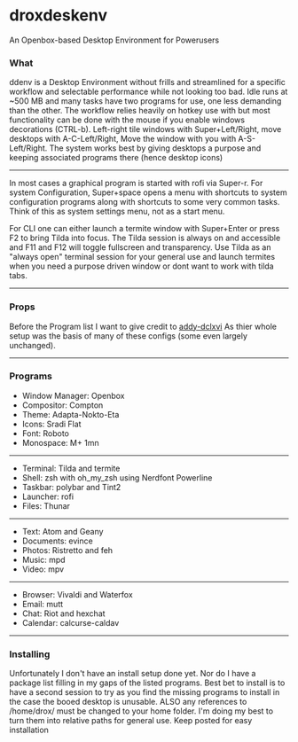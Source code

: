 # droxdeskenv
An Openbox-based Desktop Environment for Powerusers

### What
ddenv is a Desktop Environment without frills and streamlined for a specific workflow and selectable performance while not looking too bad. Idle runs at ~500 MB and many tasks have two programs for use, one less demanding than the other. The workflow relies heavily on hotkey use with but most functionality can be done with the mouse if you enable windows decorations (CTRL-b). Left-right tile windows with Super+Left/Right, move desktops with A-C-Left/Right, Move the window with you with A-S-Left/Right. The system works best by giving desktops a purpose and keeping associated programs there (hence desktop icons)

---

In most cases a graphical program is started with rofi via Super-r. For system Configuration, Super+space opens a menu with shortcuts to system configuration programs along with shortcuts to some very common tasks. Think of this as system settings menu, not as a start menu.

For CLI one can either launch a termite window with Super+Enter or press F2 to bring Tilda into focus. The Tilda session is always on and accessible and F11 and F12 will toggle fullscreen and transparency. Use Tilda as an "always open" terminal session for your general use and launch termites when you need a purpose driven window or dont want to work with tilda tabs.

---

### Props
Before the Program list I want to give credit to [addy-dclxvi](https://github.com/addy-dclxvi/Ultimate-Dotfiles) As thier whole setup was the basis of many of these configs (some even largely unchanged). 

---

### Programs
* Window Manager: Openbox
* Compositor: Compton
* Theme: Adapta-Nokto-Eta
* Icons: Sradi Flat
* Font: Roboto
* Monospace: M+ 1mn
---
* Terminal: Tilda and termite
* Shell: zsh with oh_my_zsh using Nerdfont Powerline
* Taskbar: polybar and Tint2
* Launcher: rofi
* Files: Thunar
---
* Text: Atom and Geany
* Documents: evince
* Photos: Ristretto and feh
* Music: mpd
* Video: mpv
---
* Browser: Vivaldi and Waterfox
* Email: mutt
* Chat: Riot and hexchat
* Calendar: calcurse-caldav

---

### Installing
Unfortunately I don't have an install setup done yet. Nor do I have a package list filling in my gaps of the listed programs. Best bet to install is to have a second session to try as you find the missing programs to install in the case the booed desktop is unusable. ALSO any references to /home/drox/ must be changed to your home folder. I'm doing my best to turn them into relative paths for general use. Keep posted for easy installation
